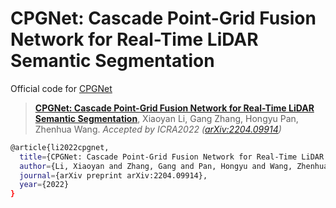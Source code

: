 # CPGNet: Cascade Point-Grid Fusion Network for Real-Time LiDAR Semantic Segmentation

Official code for [CPGNet](https://arxiv.org/abs/2204.09914)

> [**CPGNet: Cascade Point-Grid Fusion Network for Real-Time LiDAR Semantic Segmentation**](https://arxiv.org/abs/2204.09914),
> Xiaoyan Li, Gang Zhang, Hongyu Pan, Zhenhua Wang.
> *Accepted by ICRA2022 ([arXiv:2204.09914](https://arxiv.org/abs/2204.09914))*

```bash
@article{li2022cpgnet,
  title={CPGNet: Cascade Point-Grid Fusion Network for Real-Time LiDAR Semantic Segmentation},
  author={Li, Xiaoyan and Zhang, Gang and Pan, Hongyu and Wang, Zhenhua},
  journal={arXiv preprint arXiv:2204.09914},
  year={2022}
}
```

